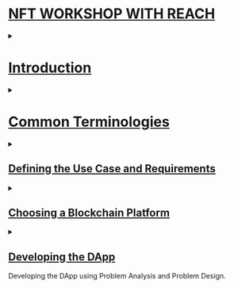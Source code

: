 # [NFT WORKSHOP WITH REACH](#nft-workshop-with-reach)
<details>
<summary>

# [Introduction](#introduction)
</summary>

Welcome to my NFT auction workshop! This workshop will teach you the basics of programming a NFT auction using the reach programming language. Reach is a powerful and easy to use programming language that is perfect for creating NFT auctions. This workshop will cover the following topics:

1. Common Terminologies.

1. Define the use case and requirements for the DApp.

2. Choose a suitable blockchain platform on which to build the DApp.

3. Develop the DApp using the chosen blockchain platform’s programming language and tools.


I hope you enjoy this workshop!

In this workshop, we will be introducing the NFT auction workshop and the reach programming language.
> The purpose of the workshop is to walk you through the thought process that went into developing the DApp. If you are looking for a step-by-step approach, please refer to the [NFT Auction Tutorial](https://github.com/BMscis/reach-tutorial/blob/workshop/Documentation/Tutorial/Full/full.md).

</details>
<details>

<summary>

# [Common Terminologies](#common-terminologies)
</summary>

  ## [What is an auction?]()

  An auction is a process of buying and selling goods or services by offering them up for bid, taking bids, and then selling the item to the highest bidder.

  ## [What is a NFT?]()
  A NFT is a non-fungible token. This means that each NFT is unique and not interchangeable with any other NFT.

  ## [What is a DApp?]()

  A DApp is a type of decentralized application that is governed by a set of rules encoded on the blockchain.

  ## [What is a smart contract?]()

  A smart contract is a computer program that runs on the blockchain and automatically executes transactions when certain conditions are met.

  ## [What is a token?]()

  A token is a digital asset that is used to represent a stake in a decentralized application. Tokens can be used to purchase goods and services, or to participate in governance.

  ## [What is a blockchain?]()

  A blockchain is a distributed database that is used to store data in a secure and tamper-proof way. Blockchains are used to power decentralized applications.
</details>
<details>
<summary>

## [Defining the Use Case and Requirements](#defining-the-use-case-and-requirements)  

</summary>
<p>
<ul>
<li>

## Use Cases

A NFT auction is a mechanism for exchanging NFTs between participants. The use case is to allow two or more parties to trade NFTs without the need for a third-party intermediary. The requirements are that the auction be secure, transparent, and efficient.
</li>
<li>

## Requirements.

- You will need [Reach Programming language](https://docs.nftworkshop.com/en/latest/getting-started.html) installed on your computer. We are going to use Reach for our backend contract.

- One of the advantages of Reach is that it can support multiple blockchains and can be compiled to [different programming languages](https://docs.reach.sh/guide/rpc/#guide-rpc). For simplicity we will use [Reach in JavaScript](https://docs.reach.sh/frontend/#ref-frontends). This means we will need [NodeJs](https://nodejs.org/en/) installed.
</li>
</ul>
</p>
</details>

<details>
<summary>

## [Choosing a Blockchain Platform](#choosing-a-blockchain-platform)       
</summary>
<p>

Reach is a programming language that supports multiple blockchains, including Algorand, Ethereum, and Conflux. This allows developers to create applications that can interact with multiple blockchain networks. This makes Reach a powerful tool for building cross-chain applications.

What this means is that we can write just one contract and let Reach deal with the complexities of deploying it to multiple blockchains.

You can learn more about that here:

👉 [Using Reach with multiple blockchains](https://docs.reach.sh/networks/#ref-network-algo)
</p>
</details>

<details>
<summary>

## [Developing the DApp](#developing-the-dapp)       

Developing the DApp using Problem Analysis and Problem Design.
</summary>
<p>

<details>
<summary>

### Problem Analysis

Now that we have a basic understanding of the concepts we need to know, we can start to ask some critical questions.
</summary>
<p>

As a programmer we need to understand the problem that we are trying to solve. Here's a run through of the questions that pop up in my head.

1. What is the purpose of the auction?

> The purpose is to create a DApp that autonomously runs a safe and secure auction that allows users to buy and sell items.

2. What is the value of the NFT being auctioned?

> The value of the NFT is determined by the owner of the NFT.

3. What is the minimum bid?

> For simplicity, we can use the asset price as the minimum bid.

4. What is the duration of the auction?

> The duration of the auction can be fixed or can be determined by the deployer of the DApp.

5. How will the auction be conducted?

> The auction will be conducted by the DApp itself.

6. What is the NFT being auctioned?

> Again, for simplicity, we will limit the auctioned NFT's to images.

7. How many bidders are there?

> Ideally, we would love to have as many bidders as possible.

10. When is the auction over?

> The auction will be over when the auction duration has elapsed.

11. How will the auction be secured?

> The auction will be secured using Reach programming language.
</p>

These questions are pertinent to the development of an internal conversation. However, 
because we are developing a DApp, we can reframe the problem by limiting the questions 
to defining the data that we expect the DApp to handle:

<details>
<summary>

#### Performing Data Analysis.

Turning the information, we know to data.
</summary>
<p>
<ol>
<li>


##### What information does the DApp need to track?


- The NFT being auctioned.

- The NFT price.

- The NFT amount.

- The auction duration.

- The NFT owner.

- The last bid.

- The latest bid.

- Bidder Address.
</li>
<li>


##### What information does the DApp need to display?


Each participant in the auction will require the following information:

- The NFT being auctioned.

- The NFT price.

- The NFT amount.

- The auction duration.

However, depending on the role of the participant, the auction may limit how much information each participant has access to.

If the participant is an auctioneer, for example, they can access functions that only they have access to. Such as:

- Adding an NFT to the contract.

- Deciding when the auction will start.


The bidder, on the other hand, does not need to know much. In fact, once a bidder joins the DApp, all they need to see is the highest bid price.
</li>
<li>


##### How should the app handle user input?


The DApp needs to differentiate private data and public data. Private data should only be accessible to a local computer while public data can be displayed
on the blockchain.
</li>

</ol>
</p>
</details>
<details>
<summary>

#### Functional Requirements.

In this section, we look at the functions provided by the Reach language that we can use to run the auction.
</summary>
<p>
<ol>
<li>


##### How can we create a new DApp in Reach.


We'll have to take a look at the Reach syntax to conform to the methods available to us?
</li>
<li>


##### How will we send the NFT to the contract?


To ensure that the DApp is truly decentralized, we'll need the deployer to forfeit ownership of the NFT until the 
auction is over.
</li>
<li>


##### How can we publish the NFT being auctioned to the blockchain.


We'll have to make the NFT information public to all participants.
</li>
<li>


##### How can we allow a bidder to OPT-IN to the DApp.


There has to be a frontend mechanism that allows the bidder to opt-in to the DApp
and place a bid.
</li>
<li>


##### How will we perform transfers?


Once the auction is done, we'll need to transfer the highest bid to the Auctioneer and the NFT to the winner.
</li>
</ol>
</p>
</details>
<details>
<summary>

#### Consensus Mechanisms.

We'll also need to look at what Reach offers when it comes to consensus.
</summary>
<p>

Reaching consensus means that all parties involved in a decision-making process agree on a course of action. This can be difficult to achieve, especially when there are multiple stakeholders with different interests and goals. However, consensus can be reached through careful deliberation and compromise.

<ol>
<li>


##### How can we ensure that the auction is conducted in a safe and secure manner?

</li>
<li>


##### How can we secure data that is private?

</li>
<li>


##### How can we run an open auction on the blockchain?

</li>
</ol>
</p>
</details>
</details>

<details>
<summary>

### Problem Design

Let us attempt to respond to the questions raised at [Problem Analysis](#problem-analysis).
</summary>
<p>

The goal of this workshop is to establish a NFT auction and have bidders race to see who can make the biggest bid in the shortest amount of time.

Let's go through some of the questions we need to address before we can start designing the DAPP.

#
<ol>

<li>

<details>
<summary>

#### [In which programming language will we build our DAPP?]()


[Reach](https://docs.reach.sh/#reach-top) is a domain-specific language for developing distributed applications. 
</summary>

<ol>
<li>
<details>
<summary>


##### [Reach Module](https://docs.reach.sh/rsh/module/)


The [Reach Module](https://docs.reach.sh/rsh/module/) must begin with a `version type` on the first line and stored in a `index.rsh` file.

</summary>
<p>

> index.rsh

```javascript
'reach 0.1';
```

> [Reach Syntax](https://docs.reach.sh/model/#ref-model-syntax) is written in **JavaScript** syntax.
</p>
</details>

</li>

<li>
<details>
<summary>


##### [Reach App](https://docs.reach.sh/rsh/module/#ref-programs-module-exprs).


The [Reach App](https://docs.reach.sh/rsh/module/#ref-programs-module-exprs) specifies the DAPP in it's entirety. It is the body of the DAPP.
</summary>
<p>

Reach uses [Module-level Identifiers](https://docs.reach.sh/rsh/module/#ref-programs-export) such as [export](https://docs.reach.sh/rsh/module/#ref-programs-export) to identify the module to be compiled.

> index.rsh

```javascript
export const main = Reach.App(() => {
  //DAPP body.
})
```

> The'main' function will contain all the functions we want to perform.
</p>
</details>

</li>

<li>
<details>
<summary>


##### [Reach Participant](https://docs.reach.sh/rsh/module/#ref-programs-module-exprs).


A [Participant](https://docs.reach.sh/model/#term_participant) is a logical actor that participates in a DAPP and is assigned an address on the consensus network. A Reach participant is capable of storing persistent data on the local state.
</summary>
<p>

> index.rsh

```javascript
export const main = Reach.App(() => {
  //DAPP body.
  const Auctioneer = Participant('Auctioneer', {
      //Auctioneer body
  });
})
```

> All the functions that the 'auctioneer' will need to perform will be housed within the 'Auctioneer body.'
</p>
</details>

</li>

<li>
<details>
<summary>


##### [Reach API](https://docs.reach.sh/rsh/appinit/#rsh_API).


A [Reach API](https://docs.reach.sh/rsh/appinit/#rsh_API) is a group of [Reach Participants](https://docs.reach.sh/rsh/module/#ref-programs-module-exprs) competing in a DAPP to achieve the same goal.
</summary>
<p>

> index.rsh

```javascript
export const main = Reach.App(() => {
  //DAPP body.
  const Bidder = API('Bidder', {
      //Bidder interface.
  });
})
```
> The primary distinction between a 'Reach Participant' and a 'Reach API' is that the latter can be called from the actors' frontend.

> The 'Bidder Interface' will contain all the functions that the 'bidder' will need to perform.
</p>
</details>

</li>

</ol>

</details>

</li>

<li>

<details>
<summary>

#### [Thinking Data Analysis.](#performing-data-analysis)

To decide which types to use to represent our data, we can use reach [Types](https://docs.reach.sh/rsh/compute/#ref-programs-types).
</summary>

We can examine our expected input and output and attempt to convert all of that information to [Reach Types.](https://docs.reach.sh/rsh/compute/#ref-programs-types)
<ol>

<li>
<details>
<summary>



##### Processing Output Data



Let's look at the `Reach Types` that we'll be using to represent our output data.
</summary>
<p>


##### Announcing a winner at the end of the auction.


- We will need the participant to learn new information in order to announce a winner:

  1. The winning bid.

  2. The Winner.


- How do we represent these two pieces of data in a DAPP?

  1. The winning bid can be represented by a [UInt type](https://docs.reach.sh/rsh/compute/#rsh_UInt).

  2.  The winner can be represented by a [Address type](https://docs.reach.sh/rsh/compute/#rsh_Address).


</p>
</details>
</li>

<li>

<details>
<summary>


##### Processing Input Data

##


Let's look at the 'Reach Types' we'll be using to represent our input data.
</summary>
<p>


##### Adding the NFT for the auction.


- We will need the following data to add a NFT to the contract:

  1. The NFT ID.

  2. The NFT price / starting bid.

  3. The auction duration.


- How can we represent this information in a DAPP ?

  1. To represent the NFT ID, we can use a [Token type](https://docs.reach.sh/rsh/compute/#rsh_Token).

  2. Because the price is a number, we can represent it with a [UInt type](https://docs.reach.sh/rsh/compute/#rsh_UInt).

  3. We can represent the auction duration with a [UInt type](https://docs.reach.sh/rsh/compute/#rsh_UInt), which will represent block height rather than actual time.


</p>
</details>

</li>
</ol>

</details>

</li>


<li>

<details>
<summary>

#### [Testing Functional Requirements.](#functional-requirements)

To decide which types to use to represent our data, we can use the Reach [Functions type](https://docs.reach.sh/rsh/compute/#rsh_Fun).
</summary>

Reach [Functions type](https://docs.reach.sh/rsh/compute/#rsh_Fun) will be useful for more efficiently arranging input and output data.

<ol>

<li>
<details>
<summary>


##### Output Functions.



Output functions that will notify our frontend.
</summary>
<p>
<ol>

<li>


##### [At the end of the auction, a winner is announced.](#show-outcome)


- We will need the participant to learn new information in order to announce a winner:

  1. The winning bid.

  2. The Winner.


- We've already established how to represent data; now let's look at how to send this information to the frontend.

```javascript

//showOutcone function.
showOutcome: Fun([Address, UInt], Null),

```

`showOutcome` is a function that does not expect a return value and sends the `[Address, UInt]` which are the '[winner, winning bid]' to the frontend.
</li>

<li>


##### [Transferring the NFT to the winner.](#transfer-nft)


- We will need to transfer the NFT from the contract to the winner once the auction is completed.

- Reach provides a [Transfer function](https://docs.reach.sh/rsh/compute/#rsh_transfer), which is a consensus step that instructs the contract to send a token to the specified address.

```javascript

transfer(`UInt`,`Token`).to(`Address`);
```

When a condition is met, `transfer` takes a `amount` (`UInt`), a `Token`, and transfers the amount to an `Address`.
</li>
<li>


##### [Transferring the highest bid to the auctioneer.](#transfer-amount)


- Once the auction is over, we must transfer the highest bid to the auctioneer.

- Reach provides a [Transfer function](https://docs.reach.sh/rsh/compute/#rsh_transfer), which is a consensus step that instructs the contract to send a token to the specified address.

```javascript

transfer(`UInt`).to(`Address`);
```

When a condition is met, `transfer` takes a `amount` (`UInt`) and transfers it to a `Address`.
</li>
</ol>

</p>
</details>
</li>

<li>
<details>
<summary>


##### Input Functions.



Input functions will be used to inform our frontend about what the backend expects, as well as to call backend functions from the frontend.
</summary>
<p>
<ol>

<li>


##### [Receiving the NFT to be auctioned from the frontend.](#get-sale)


Because it is the auctioneers' responsibility to include the NFT in the contract, we will ensure that only the Auctioneer is capable of setting the NFT.

We can use an 'interact' function to obtain information from the frontend whenever a participant backend requires it.

Here is the information we will require from the auctioneer:

1. The NFT ID.

2. The NFT price / starting bid.

3. The auction duration.


- We've already determined how to represent the data; now let's look at how to get this information from the frontend.

```javascript
//getSale function
  getSale: Fun([],[Token, UInt, UInt]),
```

`getSale` function expects the [Token, UInt, UInt]/([nftId, price, auctionTime]) from the frontend.

Reach also includes an [Object](https://docs.reach.sh/rsh/compute/#rsh_Object) type for nesting other types.

```javascript
Object({
  nftId: Token,
  minBid: UInt,
  lenInBlocks: UInt,
})
```

Let's add this to the function:

```javascript
getSale: Fun([], Object({
  nftId: Token,
  minBid: UInt,
  lenInBlocks: UInt,
}))
```
</li>

<li>


##### [Allowing a bidder to place a bid.](#place-bid)


- Bidders must also place a bid, i.e., call a bid function from the frontend.

```javascript

bid: Fun([UInt], Null),

```

`bid` expects a number from the frontend which a Bidder address will be attached to during the auction.
</li>

<li>


##### [Alerting when the auction is ready.](#auction-ready)


- When the auction is ready to begin, we can also notify the Auctioneer.

```javascript

auctionReady: Fun([], Null),

```

`auctionReady` notifies the Auctioneer frontend when the auction is ready.
</li>

</ol>

</p>
</details>
</li>
</ol>
</details>
</li>

<li>

<details>
<summary>

#### [Looking at Consensus Mechanisms.](#consensus-mechanisms)

Introduction to [Reach Steps](https://docs.reach.sh/rsh/step/)
</summary>

In this section, we will introduce new concepts that will help you understand how Reach works.

Reach can be in two states:
- Local step
- Consensus step

The majority of DAPPs include a creator, an actor, a wager, and a condition. Before a contract becomes autonomous, the creator publishes the wager and condition criteria. Once the creator has done this, they have no control over the outcome and cannot pause the contract once it has begun. The bidder can view the contract on the blockchain and decide whether to participate.

Local steps are performed locally by a single actor, whereas consensus steps are performed on the blockchain in consensus.
Local steps exist to ensure that each actor is unaware of what any other actor is up to in order to improve anonymity and security. 

If they choose to make the information public, they must go through a consensus step and publish it on the blockchain.
Consensus steps also ensure that the contract's core logic and conditions are run on the blockchain, where all active actors can see what is happening.

Let's go over the tasks that we'll need to complete in order to have a successful auction:
<ol>

<li>
<details>
<summary>


##### [Adding Actors]()

##


We've already decided [how we'll represent our data](#data-types), and we've established [functions that can be used](#functions) to get the necessary data; the last step is to incorporate the functions into classes that can perform logic and store states. They are referred to as [Participants](https://docs.reach.sh/rsh/appinit/#rsh_Participant) in Reach.
</summary>
<p>
<ol>

<li>


##### [Adding an Auctioneer Participant]()


- We saw how to collect data using input and output functions in the [functions](#functions) section; now let's add the necessary data to our auctioneer participant.

```javascript
const Auctioneer = Participant('Auctioneer', {
  //getSale function.
  getSale: Fun([], Object({
      nftId: Token,
      minBid: UInt,
      lenInBlocks: UInt,
  })),
  //auctionReady function.
  auctionReady: Fun([], Null),

  //seeBid function.
  seeBid: Fun([Address, UInt], Null),

  //showOutcome function.
  showOutcome: Fun([Address, UInt], Null),
});
```
- Here, we create an Auctioneer participant with the name 'Auctioneer' and the auction data.

- We used the [`getSale`](#get-sale) function to get the NFT data from the frontend.

- We used the [`auctionReady`](#auction-ready) function to notify the Auctioneer when the auction is ready.

- We used the [`seeBid`](#see-bid) function to notify the Auctioneer when a bidder has placed a bid.

- We used the [`showOutcome`](#show-outcome) function to notify the Auctioneer when the auction is over and who the winner is.

</li>

<li>


##### [Adding a Bidder Participant.]()


- A participant class will also be used for the bidder. However, unlike the Auctioneer, who is a single actor, we anticipate that multiple bidders will be added to the contract.

- Reach provides a way of representing multiple participants with the [Reach API](https://docs.reach.sh/rsh/appinit/#rsh_API) class.

- Consider the API to be a representation of multiple participants racing toward a common goal.

- In our case, we anticipate that Bidders will be able to [place a bid](#place-bid).

```javascript
const Bidder = API('Bidder', {
  //Bidder interface.
  bid: Fun([UInt], Tuple(UInt,Address, UInt)),
});
```
- A Bidder interface is available for representing multiple bidders.

- Each bidder will have a [bid](#place-bid) function through which they can place a bid.

> One benefit of the Reach API is that functions can be called from the frontend.

</li>

</ol>

</p>
</details>
</li>

<li>
<details>
<summary>



##### [Initializing the contract.](https://docs.reach.sh/rsh/appinit/#init)

##


What happens after the actors/participants are created.
</summary>
<p>

So far we've only discussed the API and the Participant. However, there are
other [Reach interfaces](https://docs.reach.sh/rsh/appinit/#ref-programs-appinit-exprs) that we have not covered include [Views](https://docs.reach.sh/rsh/appinit/#ref-programs-appinit-view) and [Events](https://docs.reach.sh/rsh/appinit/#rsh_Events).

These interfaces represent which functions and classes the frontend should replicate and should be placed before the 'init()' statement.

```javascript

const newParticipant = Participant(participantName, participantInteractInterface)

const newAPI = API(APIName, APIInteractInterface)

const newView = View(ViewName, ViewInteractInterface)

const newEvent = Events(EventName, EventInteractInterface)

init()

// Consensus step or local step.
```
`init()` symbolizes the beginning of the DApp to be compiled. In other words, anything that follows the `init` statement is either a local step or a consensus step.
</p>
</details>
</li>

<li>
<details>
<summary>



##### [Using Local Steps.](https://docs.reach.sh/model/#term_local%20step)

##


What follows the 'init()' statement.
</summary>
<p>

<ul>
<li>


##### [Local Private](https://docs.reach.sh/model/#p_33) Step.

When the 'init()' statement is executed, the DApp enters a [local private](https://docs.reach.sh/model/#p_33) step.
This means that any information accessed is only available on the participant's local machine.
</li>
<li>


##### [Local Public](https://docs.reach.sh/model/#p_33) Step.

Local private is not very useful if we have information that we need other actors to access, such as NFT data.
So, how do we make the transition from local private to local public?

- To accomplish this, we use [Reach declassify](https://docs.reach.sh/rsh/local/#rsh_declassify).

> [Reach declassify](https://docs.reach.sh/rsh/local/#rsh_declassify) allows you to send data from the frontend to the backend. To get the NFT information from the frontend, let's test this with the 'Auctioneer' participants' ['getSale'](#get-sale) function.

```javascript
//declassify function.
Auctioneer.only(() => {
  const {nftId, minBid, lenInBlocks} = declassify(interact.getSale());
});
```
- `Auctioneer.[only]()` function makes sure that only the `Auctioneer` i.e., the creator of the contract, can access this function.

- `interact` is a function used to get information from the frontend.

- `declassify` makes the information public.

> Here, we are interacting with the `Auctioneer` frontend and `await`ing the result (const {nftId, minBid, lenInBlocks}).

The information is public but it's still local. Let's move to a consensus step to publicize the information on the contract.
</li>
</ul>


</p>
</details>
</li>

<li>
<details>
<summary>



##### [Using Consensus Steps.](https://docs.reach.sh/rsh/consensus/#ref-programs-consensus)

##


Publishing information onto the contract.
</summary>
<p>

Reach provides a few mechanisms that can assist us in moving from a local step to a consensus step.

<ol>
<li>


##### [Publish](https://docs.reach.sh/rsh/consensus/)


We can use [Reach Publish](https://docs.reach.sh/rsh/consensus/) to share NFT information with the contract during the consensus step.

```javascript
Auctioneer.publish(nftId, minBid, lenInBlocks);
```
- `Auctioneer.publish()` function makes sure that only the `Auctioneer` i.e., the creator of the contract, can publish this information 
onto the contract.
</li>

## 
> Using [Commit()](https://docs.reach.sh/rsh/consensus/#rsh_commit)

Once in a consensus step, we can use [Commit()] to return to a local step (https://docs.reach.sh/rsh/consensus/#rsh_commit).

How does this help the integrity of the DApp?
- Security reasons

We use commit to ensure that we are back in a 'local private' state before performing sensitive functions like contract payments.

```javascript

commit();

```

<li>


##### [Pay](https://docs.reach.sh/rsh/step/#rsh_pay)


We can now transfer the NFT from the Auctioneer to the contract because we are back in a 'local private' step.

```javascript
Auctioneer.pay([[1, nftId]])
```
- The `Auctioneer.pay()` function ensures that only the `Auctioneer`, i.e., the contract's creator, can pay.
- We are submitting one NFT Token for auction to the contract.
</li>

> Because an NFT should be unique, we send [1] NFT. Rather than sending the 'UInt 1' directly, we can store the information in a variable.

```javascript
const amt = 1;
```

Then, Pay becomes :
```javascript
Auctioneer.pay([[amt, nftId]])
```

The DApp now has the information it needs to conduct an auction. The auction logic is all that remains. But first, let us inform the Auctioneer that the [auction is ready](#auction-ready).

```javascript
Auctioneer.interact.auctionReady();
```
<li>

#### [Timeout](https://docs.reach.sh/rsh/step/#rsh_timeout)

Every auction has a time limit, our auction is no exception. 

An important concept in a blockchain is that of time. Reach keeps track of time in various ways, one way is to record the last time the contract was in consensus. What this means is any time a contract moves from a local step and uses a consensus step, it is recorded. Reach provides a function to get the last consensus time.

```javascript
const lastConsensus = lastConsensusTime();
```
In order, to set our timeout, we are going to get the `lastConsensusTime` and add the `lenInBlocks` to it.

```javascript
const end = lastConsensus + lenInBlocks;
```

We have established our timeout, we will see how to use it in the next step.
</li>
</ol>
</p>
</details>
</li>

</ol>

</details>
</li>

<li>

<details>
<summary>

#### [What consensus transfer can we use for the auction ?](https://docs.reach.sh/guide/ctransfers/#guide-ctransfers)

Now let's take a look at the consensus transfer that we can use for the auction.
</summary>
<p>

When it comes to consensus transfer, or when multiple actors come together to agree on a single state, we can determine which consensus approach to use by asking ourselves a few [questions](https://docs.reach.sh/guide/ctransfers/#p_10):

1. How many participants can act at a particular time?

2. How many things can be done?

3. How many times can it be done?

##

We could use [Pay](https://docs.reach.sh/rsh/step/#publish—-pay—-when—and—timeout) to transfer tokens to the contract if there was only one participant. However, because multiple bidders are expected to compete, we can use a [Reach Race](https://docs.reach.sh/rsh/step/#rsh_race).
A reach race allows multiple actors to compete for the publication of a consensus step. 

However, there is a problem with this solution; the race function only runs once, and we need to allow bidders to place as many bids as they want as long as two conditions are met:

- The bid is placed before timeout.

- The bid placed is larger than the last bid placed.

##

We need to put the race in a while loop that allows us to do this. A while loop that runs until timeout is reached.

Alternatively, [Reach Parallel Reduce](https://docs.reach.sh/rsh/consensus/#rsh_parallelReduce) can be used. In a parallel, actors are racing against the clock to publish data onto the contract.
Parallel reduce uses a while loop that resolves the auction to a single outcome or winner.

Parallel reduce is a recursive algorithm that generates a single winner from a tree of bidders.

```javascript
  const [winner] = parallelReduce([Auctioneer])
```

> The Auctioneer is the default winner before any bids are placed.

However, this is not a complete solution; for a closer look at the format, see [Reach Parallel Reduce](https://docs.reach.sh/rsh/consensus/#rsh_parallelReduce).
For now we're going to look at how we can use parallel reduce for the auction.

<ul>
<li>


##### [The Invariant](https://docs.reach.sh/rsh/consensus/#rsh_parallelReduce.invariant)


```javascript
.invatiant(balance() == 0)
```
After each iteration, the invariant is checked to ensure that the parallel reduce is still valid. We're checking to see if the balance is zero.
</li>
<li>


##### [The While loop](https://docs.reach.sh/rsh/consensus/#rsh_while)


```javascript
.while(lastConsensusTime() < timeOut)
```
The while loop is active as long as the [lastConsensusTime](https://docs.reach.sh/rsh/compute/#rsh_lastConsensusTime) is less than the time-out value.
> The time of the last consensus step is represented by the lastConsensusTime (The last time a pay, publish or transfer was used).
</li>
<li>

#### [The api function](https://docs.reach.sh/rsh/step/#p_41)

Parallel reduce accommodates functions that can be called at each iteration of the while loop. One such function is the `.api()` function.

This functions can be used to call any function from the API interface. Remember our Bidder interface:

```javascript
const Bidder = API('Bidder', {
  //Bidder interface.
  bid: Fun([UInt], Tuple(UInt,Address, UInt)),
});
```
We can now call the `bid` function from within the parallel reduce.
But before we do that, let's look at the expected structure of the `.api()` function.

```javascript
.api(API_EXPR,
  API_ASSUME_EXPR,
  API_PAY_EXPR | [API_PAY_EXPR, PAY_REQUIRE_EXPR],
  API_CONSENSUS_EXPR)
```
- `API_EXPR` is the function that is being called. In our case, the `API_EXPR` will be:
```javascript
.api(Bidder.bid)
```
- `API_ASSUME_EXPR` calls [Reach Assume](https://docs.reach.sh/rsh/local/#rsh_assume), a boolean function. In our case, we'll use this to confirm whether the latest bid is larger than the last bid in a **local step**.

```javascript
((bid) => { assume(bid > lastPrice, "bid is too low"); })
```
- `API_PAY_EXPR` is the `api pay` expression that sends money to the contract.
```javascript
((bid) => bid)
```
- `API_CONSENSUS_EXPR` is consensus expression that checks that all participants are in consensus and can also be used to notify the frontend of the API call.
```javascript
((bid, notify) => {
    require(bid > lastPrice, "bid is too low");
    notify([bid,highestBidder, lastPrice]);
    if ( ! isFirstBid ) {
        transfer(lastPrice).to(highestBidder);
    }
    Auctioneer.interact.seeBid(this, bid);
    return [this, bid, false];
})
```
  - We [`require`](https://docs.reach.sh/rsh/consensus/#rsh_require) that the bid is larger than the last bid on the **consensus network**.

  - We [`notify`](https://docs.reach.sh/rsh/consensus/#rsh_notify) the [bid, highestBidder, lastPrice] to the API caller frontend.

  - We do a check to see if the bid is the first bid. If it is not the first bid, we transfer the last price to the highest bidder. In other words, we return the last bid back to the bidders' wallet.

  - We interact with the Auctioneers' frontend and call the `seeBid` function, showing him the latest bid.

  - Finally, we return the `bidderAddress`, the `bid` and a boolean value of `false` to indicate that the bid is not the first bid.
</li>
<li>

#### [Calling Timeout](https://docs.reach.sh/rsh/step/#p_46)

Just like any other auction, we need a time limit. Parallel reduce can also be used to time out.

```javascript
.timeout(absoluteTime(end), () => {
  Auctioneer.publish()
  return [highestBidder, lastPrice, isFirstBid]; 
});
```
- [`absoluteTime(end)`](https://docs.reach.sh/rsh/compute/#rsh_absoluteTime) is the consensus time at which the auction will end.

- If the time is reached, we call the `publish` function on the Auctioneer. Which changes the `lastConsensusTime` to the current time. Making our while loop argument `false`.

- Then finally, we return the `highestBidder`, the `lastPrice` and a boolean value of `false`.

Great, now that we have a basic understanding of some key concepts, you can now head over to the [tutorial](https://github.com/BMscis/reach-tutorial/blob/workshop/Documentation/Tutorial/Full/NFTeaTutorial.md) and see the DApp in action.
</li>
</ul>
</p>
</details>
</li>

</ol>

</p>
</details>
</p>

</details>